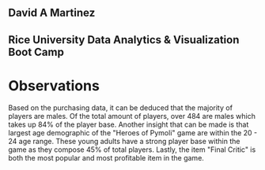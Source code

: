 ## David A Martinez

## Rice University Data Analytics & Visualization Boot Camp

# Observations

Based on the purchasing data, it can be deduced that the majority of players are males. 
Of the total amount of players, over 484 are males which takes up 84% of the player base.
Another insight that can be made is that largest age demographic of the "Heroes of Pymoli" game
are within the 20 - 24 age range. These young adults have a strong player base within the game
as they compose 45% of total players. Lastly, the item "Final Critic" is both the most
popular and most profitable item in the game.

